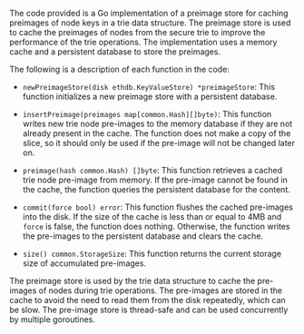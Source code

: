 The code provided is a Go implementation of a preimage store for caching preimages of node keys in a trie data structure. The preimage store is used to cache the preimages of nodes from the secure trie to improve the performance of the trie operations. The implementation uses a memory cache and a persistent database to store the preimages.

The following is a description of each function in the code:

- `newPreimageStore(disk ethdb.KeyValueStore) *preimageStore`: This function initializes a new preimage store with a persistent database.

- `insertPreimage(preimages map[common.Hash][]byte)`: This function writes new trie node pre-images to the memory database if they are not already present in the cache. The function does not make a copy of the slice, so it should only be used if the pre-image will not be changed later on.

- `preimage(hash common.Hash) []byte`: This function retrieves a cached trie node pre-image from memory. If the pre-image cannot be found in the cache, the function queries the persistent database for the content.

- `commit(force bool) error`: This function flushes the cached pre-images into the disk. If the size of the cache is less than or equal to 4MB and `force` is false, the function does nothing. Otherwise, the function writes the pre-images to the persistent database and clears the cache.

- `size() common.StorageSize`: This function returns the current storage size of accumulated pre-images.

The preimage store is used by the trie data structure to cache the pre-images of nodes during trie operations. The pre-images are stored in the cache to avoid the need to read them from the disk repeatedly, which can be slow. The pre-image store is thread-safe and can be used concurrently by multiple goroutines.